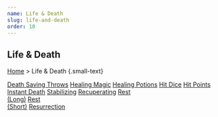 ```yaml
---
name: Life & Death
slug: life-and-death
order: 10
---
```

## Life & Death
[Home](dm-operations-center) > Life & Death {.small-text}

<div class="menu-container">
    <a href="death-savings-throws">Death Saving Throws</a>
    <a href="healing-magic">Healing Magic</a>
    <a href="healing-potions">Healing Potions</a>
    <a href="hit-dice">Hit Dice</a>
    <a href="hit-points">Hit Points</a>
    <a href="instant-death">Instant Death</a>
    <a href="stabilizing">Stabilizing</a>
    <a href="recuperating">Recuperating</a>
    <a href="long-rest">Rest<br/> (Long)</a>
    <a href="short-rest">Rest<br/> (Short)</a>
    <a href="resurrection">Resurrection</a>
</div>
